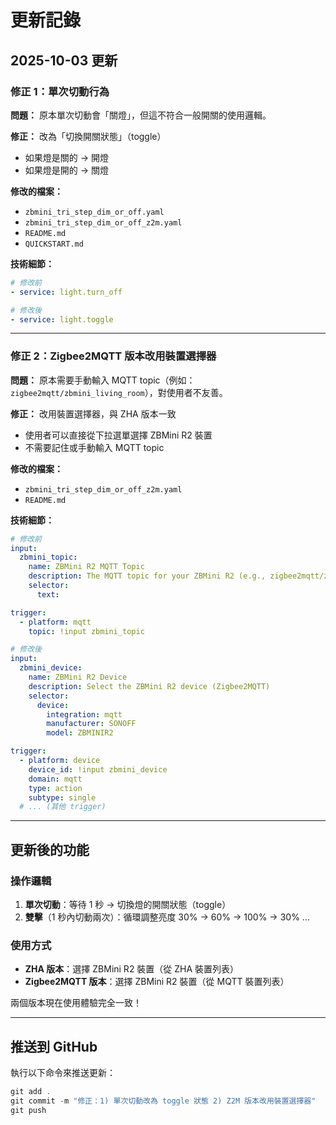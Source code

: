 # 更新記錄

## 2025-10-03 更新

### 修正 1：單次切動行為
**問題：** 原本單次切動會「關燈」，但這不符合一般開關的使用邏輯。

**修正：** 改為「切換開關狀態」（toggle）
- 如果燈是關的 → 開燈
- 如果燈是開的 → 關燈

**修改的檔案：**
- `zbmini_tri_step_dim_or_off.yaml`
- `zbmini_tri_step_dim_or_off_z2m.yaml`
- `README.md`
- `QUICKSTART.md`

**技術細節：**
```yaml
# 修改前
- service: light.turn_off

# 修改後
- service: light.toggle
```

---

### 修正 2：Zigbee2MQTT 版本改用裝置選擇器
**問題：** 原本需要手動輸入 MQTT topic（例如：`zigbee2mqtt/zbmini_living_room`），對使用者不友善。

**修正：** 改用裝置選擇器，與 ZHA 版本一致
- 使用者可以直接從下拉選單選擇 ZBMini R2 裝置
- 不需要記住或手動輸入 MQTT topic

**修改的檔案：**
- `zbmini_tri_step_dim_or_off_z2m.yaml`
- `README.md`

**技術細節：**
```yaml
# 修改前
input:
  zbmini_topic:
    name: ZBMini R2 MQTT Topic
    description: The MQTT topic for your ZBMini R2 (e.g., zigbee2mqtt/zbmini_living_room)
    selector:
      text:

trigger:
  - platform: mqtt
    topic: !input zbmini_topic

# 修改後
input:
  zbmini_device:
    name: ZBMini R2 Device
    description: Select the ZBMini R2 device (Zigbee2MQTT)
    selector:
      device:
        integration: mqtt
        manufacturer: SONOFF
        model: ZBMINIR2

trigger:
  - platform: device
    device_id: !input zbmini_device
    domain: mqtt
    type: action
    subtype: single
  # ... (其他 trigger)
```

---

## 更新後的功能

### 操作邏輯
1. **單次切動**：等待 1 秒 → 切換燈的開關狀態（toggle）
2. **雙擊**（1 秒內切動兩次）：循環調整亮度 30% → 60% → 100% → 30% ...

### 使用方式
- **ZHA 版本**：選擇 ZBMini R2 裝置（從 ZHA 裝置列表）
- **Zigbee2MQTT 版本**：選擇 ZBMini R2 裝置（從 MQTT 裝置列表）

兩個版本現在使用體驗完全一致！

---

## 推送到 GitHub

執行以下命令來推送更新：

```powershell
git add .
git commit -m "修正：1) 單次切動改為 toggle 狀態 2) Z2M 版本改用裝置選擇器"
git push
```
